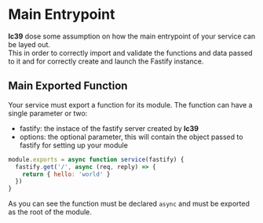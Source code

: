 # Main Entrypoint
**lc39** dose some assumption on how the main entrypoint of your service can be layed out.  
This in order to correctly import and validate the functions and data passed to it and for correctly create
and launch the Fastify instance.

## Main Exported Function
Your service must export a function for its module. The function can have a single parameter or two:
- fastify: the instace of the fastify server created by **lc39**
- options: the optional parameter, this will contain the object passed to fastify for setting up your module

```javascript
module.exports = async function service(fastify) {
  fastify.get('/', async (req, reply) => {
    return { hello: 'world' }
  })
}
```

As you can see the function must be declared `async` and must be exported as the root of the module.  
